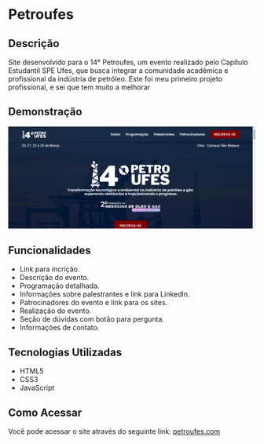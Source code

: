 # Petroufes

## Descrição
Site desenvolvido para o 14° Petroufes, um evento realizado pelo Capítulo Estudantil SPE Ufes, que busca integrar a comunidade acadêmica e profissional da indústria de petróleo. Este foi meu primeiro projeto profissional, e sei que tem muito a melhorar

## Demonstração
[![Assista ao vídeo](./img/print.png)](https://youtu.be/m_YgGi1Ixao)

## Funcionalidades
- Link para incrição.
- Descrição do evento.
- Programação detalhada.
- Informações sobre palestrantes e link para LinkedIn.
- Patrocinadores do evento e link para os sites.
- Realização do evento.
- Seção de dúvidas com botão para pergunta.
- Informações de contato.

## Tecnologias Utilizadas
- HTML5
- CSS3
- JavaScript

## Como Acessar
Você pode acessar o site através do seguinte link: [petroufes.com](https://petroufes.com/)